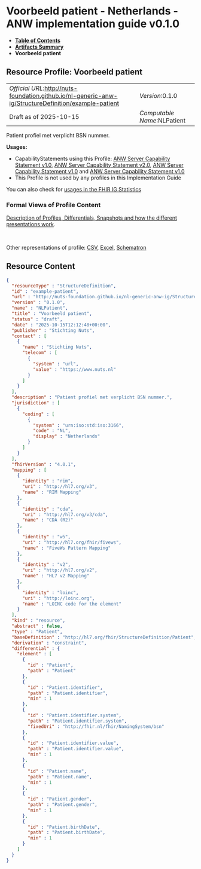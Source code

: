 # Voorbeeld patient - Netherlands - ANW implementation guide v0.1.0

* [**Table of Contents**](toc.md)
* [**Artifacts Summary**](artifacts.md)
* **Voorbeeld patient**

## Resource Profile: Voorbeeld patient 

| | |
| :--- | :--- |
| *Official URL*:http://nuts-foundation.github.io/nl-generic-anw-ig/StructureDefinition/example-patient | *Version*:0.1.0 |
| Draft as of 2025-10-15 | *Computable Name*:NLPatient |

 
Patient profiel met verplicht BSN nummer. 

**Usages:**

* CapabilityStatements using this Profile: [ANW Server Capability Statement v1.0](CapabilityStatement-ANWBronhouderCapabilityStatement-v1.md), [ANW Server Capability Statement v2.0](CapabilityStatement-ANWBronhouderCapabilityStatement-v2.md), [ANW Server Capability Statement v1.0](CapabilityStatement-ANWRegisseurCapabilityStatement-v1.md) and [ANW Server Capability Statement v1.0](CapabilityStatement-ANWZorgverlenerCapabilityStatement-v1.md)
* This Profile is not used by any profiles in this Implementation Guide

You can also check for [usages in the FHIR IG Statistics](https://packages2.fhir.org/xig/nl.nuts.anw|current/StructureDefinition/example-patient)

### Formal Views of Profile Content

 [Description of Profiles, Differentials, Snapshots and how the different presentations work](http://build.fhir.org/ig/FHIR/ig-guidance/readingIgs.html#structure-definitions). 

 

Other representations of profile: [CSV](StructureDefinition-example-patient.csv), [Excel](StructureDefinition-example-patient.xlsx), [Schematron](StructureDefinition-example-patient.sch) 



## Resource Content

```json
{
  "resourceType" : "StructureDefinition",
  "id" : "example-patient",
  "url" : "http://nuts-foundation.github.io/nl-generic-anw-ig/StructureDefinition/example-patient",
  "version" : "0.1.0",
  "name" : "NLPatient",
  "title" : "Voorbeeld patient",
  "status" : "draft",
  "date" : "2025-10-15T12:12:48+00:00",
  "publisher" : "Stichting Nuts",
  "contact" : [
    {
      "name" : "Stichting Nuts",
      "telecom" : [
        {
          "system" : "url",
          "value" : "https://www.nuts.nl"
        }
      ]
    }
  ],
  "description" : "Patient profiel met verplicht BSN nummer.",
  "jurisdiction" : [
    {
      "coding" : [
        {
          "system" : "urn:iso:std:iso:3166",
          "code" : "NL",
          "display" : "Netherlands"
        }
      ]
    }
  ],
  "fhirVersion" : "4.0.1",
  "mapping" : [
    {
      "identity" : "rim",
      "uri" : "http://hl7.org/v3",
      "name" : "RIM Mapping"
    },
    {
      "identity" : "cda",
      "uri" : "http://hl7.org/v3/cda",
      "name" : "CDA (R2)"
    },
    {
      "identity" : "w5",
      "uri" : "http://hl7.org/fhir/fivews",
      "name" : "FiveWs Pattern Mapping"
    },
    {
      "identity" : "v2",
      "uri" : "http://hl7.org/v2",
      "name" : "HL7 v2 Mapping"
    },
    {
      "identity" : "loinc",
      "uri" : "http://loinc.org",
      "name" : "LOINC code for the element"
    }
  ],
  "kind" : "resource",
  "abstract" : false,
  "type" : "Patient",
  "baseDefinition" : "http://hl7.org/fhir/StructureDefinition/Patient",
  "derivation" : "constraint",
  "differential" : {
    "element" : [
      {
        "id" : "Patient",
        "path" : "Patient"
      },
      {
        "id" : "Patient.identifier",
        "path" : "Patient.identifier",
        "min" : 1
      },
      {
        "id" : "Patient.identifier.system",
        "path" : "Patient.identifier.system",
        "fixedUri" : "http://fhir.nl/fhir/NamingSystem/bsn"
      },
      {
        "id" : "Patient.identifier.value",
        "path" : "Patient.identifier.value",
        "min" : 1
      },
      {
        "id" : "Patient.name",
        "path" : "Patient.name",
        "min" : 1
      },
      {
        "id" : "Patient.gender",
        "path" : "Patient.gender",
        "min" : 1
      },
      {
        "id" : "Patient.birthDate",
        "path" : "Patient.birthDate",
        "min" : 1
      }
    ]
  }
}

```
